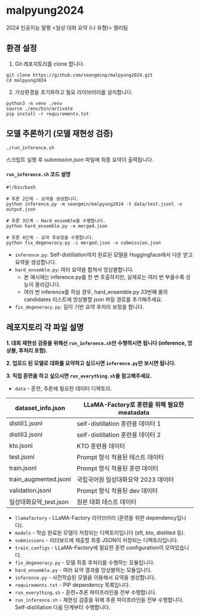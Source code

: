 # malpyung2024
2024 인공지능 말평 &lt;일상 대화 요약 (나 유형)> 엘리팀


## 환경 설정
1. Git 레포지토리를 clone 합니다.
```
git clone https://github.com/seongminp/malpyung2024.git
cd malpyung2024
```
2. 가상환경을 초기화하고 필요 라이브러리를 설치합니다.
```
python3 -m venv ./env
source ./env/bin/activate
pip install -r requirements.txt
```

## 모델 추론하기 (모델 재현성 검증)
```
./run_inference.sh
```
스크립트 실행 후 *submission.json* 파일에 최종 요약이 출력됩니다.

#### `run_inference.sh` 코드 설명
```
#!/bin/bash

# 추론 2단계 - 요약을 생성합니다.
python inference.py -m seongmin/malpyung2024 -t data/test.jsonl -o output.json

# 추론 3단계 - Hard ensemble을 수행합니다.
python hard_ensemble.py -o merged.json

# 추론 4단계 - 요약 후보정을 수행합니다.
python fix_degeneracy.py -i merged.json -o submission.json
```
- `inference.py`: Self-distillation까지 완료된 모델을 Huggingface에서 다운  받고 요약을 생성합니다.
- `hard_ensemble.py`: 여러 요약을 합쳐서 앙상블합니다. 
  - 본 예시에는 inference.py를 한 번 호출하지만, 실제로는 여러 번 부를수록 성능이 올라갑니다. 
  - 여러 번 inference를 하실 경우, hard_ensemble.py 33번째 줄의 candidates 리스트에 앙상블할 json 파일 경로를 추가해주세요.
- `fix_degeneracy.py`: 길이 기반 요약 후처리 보정을 합니다.

## 레포지토리 각 파일 설명

**1. 대회 재현성 검증을 위해선 `run_inference.sh`만 수행하시면 됩니다 (inference, 앙상블, 후처리 포함).**

**2. 업로드 된 모델로 대화를 요약하고 싶으시면 `inference.py`만 보시면 됩니다.**

**3. 직접 훈련을 하고 싶으시면 `run_everything.sh`을 참고해주세요.** 

- `data` - 훈련, 추론에 필요한 데이터 디렉토리.
  
| dataset_info.json      	| LLaMA-Factory로 훈련을 위해 필요한 meatadata 	|
|------------------------	|----------------------------------------------	|
| distill1.jsonl         	| self-distillation 훈련용 데이터 1            	|
| distill2.jsonl         	| self-distillation 훈련용 데이터 2            	|
| kto.jsonl              	| KTO 훈련용 데이터                            	|
| test.jsonl             	| Prompt 형식 적용된 테스트 데이터             	|
| train.jsonl            	| Prompt 형식 적용된 훈련 데이터               	|
| train_augmented.jsonl  	| 국립국어원 일상대화요약 2023 데이터          	|
| validation.jsonl       	| Prompt 형식 적용된 dev 데이터                	|
| 일상대화요약_test.json 	| 원본 대회 테스트 데이터                      	|


- `llamafactory` - LLaMA-Factory 라이브러리 (훈련을 위한 dependency입니다).
- `models` - 학습 완료된 모델이 저장되는 디렉토리입니다 (sft, kto, distilled 등).
- `submissions` - 리더보드에 제출할 최종 JSON이 저장되는 디렉토리입니다.
- `train_configs` - LLaMA-Factory에 필요한 훈련 configuration이 모여있습니다.
- `fix_degeneracy.py` - 모델 최종 후처리를 수행하는 모듈입니다.
- `hard_ensemble.py` - 여러 요약 결과를 앙상블하는 모듈입니다.
- `inference.py` - 사전학습된 모델을 이용해서 요약을 생성합니다. 
- `requirements.txt` - PIP dependency 목록입니다.
- `run_everything.sh` - 훈련+추론 파이프라인을 전부 수행합니다.
- `run_inference.sh` - 재현성 검증을 위해 추론 파이프라인을 전부 수행합니다. Self-distillation 다음 단계부터 수행합니다.
